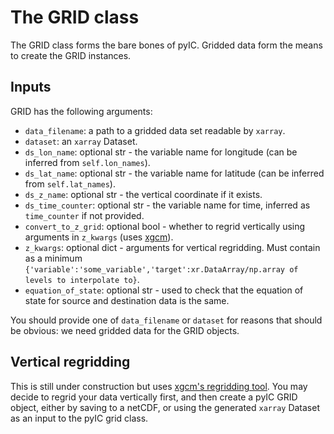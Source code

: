 # The GRID class

The GRID class forms the bare bones of pyIC. Gridded data form the means to create the GRID instances.

## Inputs

GRID has the following arguments:

- `data_filename`: a path to a gridded data set readable by `xarray`.
- `dataset`: an `xarray` Dataset.
- `ds_lon_name`: optional str - the variable name for longitude (can be inferred from `self.lon_names`).
- `ds_lat_name`: optional str - the variable name for latitude (can be inferred from `self.lat_names`).
- `ds_z_name`: optional str - the vertical coordinate if it exists.
- `ds_time_counter`: optional str - the variable name for time, inferred as `time_counter` if not provided.
- `convert_to_z_grid`: optional bool - whether to regrid vertically using arguments in `z_kwargs` (uses [xgcm](https://xgcm.readthedocs.io/en/latest/)).
- `z_kwargs`: optional dict - arguments for vertical regridding. Must contain as a minimum `{'variable':'some_variable','target':xr.DataArray/np.array of levels to interpolate to}`.
- `equation_of_state`: optional str - used to check that the equation of state for source and destination data is the same.



You should provide one of `data_filename` or `dataset` for reasons that should be obvious: we need gridded data for the GRID objects.

## Vertical regridding

This is still under construction but uses [xgcm's regridding tool](https://xgcm.readthedocs.io/en/latest/transform.html). You may decide to regrid your data vertically first, and then create a pyIC GRID object, either by saving to a netCDF, or using the generated `xarray` Dataset as an input to the pyIC grid class.
